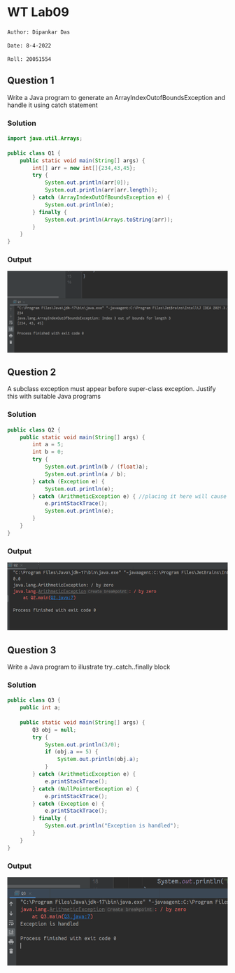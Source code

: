 # WT Lab09
`Author: Dipankar Das`

`Date: 8-4-2022`

`Roll: 20051554`

## Question 1
Write a Java program to generate an ArrayIndexOutofBoundsException and handle it 
using catch statement

### Solution

```JAVA
import java.util.Arrays;

public class Q1 {
    public static void main(String[] args) {
        int[] arr = new int[]{234,43,45};
        try {
            System.out.println(arr[0]);
            System.out.println(arr[arr.length]);
        } catch (ArrayIndexOutOfBoundsException e) {
            System.out.println(e);
        } finally {
            System.out.println(Arrays.toString(arr));
        }
    }
}
```
### Output

![](./01.png)

## Question 2
A subclass exception must appear before super-class exception. Justify this with suitable 
Java programs

### Solution

```java
public class Q2 {
    public static void main(String[] args) {
        int a = 5;
        int b = 0;
        try {
            System.out.println(b / (float)a);
            System.out.println(a / b);
        } catch (Exception e) {
            System.out.println(e);
        } catch (ArithmeticException e) { //placing it here will cause compile time error
            e.printStackTrace();
            System.out.println(e);
        }
    }
}
```

### Output
![](./02.png)

## Question 3
Write a Java program to illustrate try..catch..finally block

### Solution

```java
public class Q3 {
    public int a;

    public static void main(String[] args) {
        Q3 obj = null;
        try {
            System.out.println(3/0);
            if (obj.a == 5) {
                System.out.println(obj.a);
            }
        } catch (ArithmeticException e) {
            e.printStackTrace();
        } catch (NullPointerException e) {
            e.printStackTrace();
        } catch (Exception e) {
            e.printStackTrace();
        } finally {
            System.out.println("Exception is handled");
        }
    }
}
```

### Output
![](./03.png)
